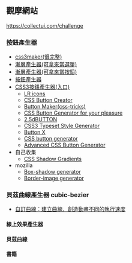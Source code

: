 ## 觀摩網站
https://collectui.com/challenge


### 按鈕產生器

- [css3maker(很完整)][css3maker]
- [漸層產生器(可拿來當選單)][colorzilla]
- [漸層產生器(可拿來當按鈕)][cssgradient]
- [按鈕產生器][layerstyles]
- [CSS3按鈕產生器(入口)][css3button]
  - [LR icons][lricons]
  - [CSS Button Creator][cssbuttoncreator]
  - [Button Maker(css-tricks)][css-tricks]
  - [CSS Button Generator for your pleasure][dextronet]
  - [2.5dBUTTON][2.5dBUTTON]
  - [CSS3 Typeset Style Generator][sciweavers]
  - [Button X][ButtonX]
  - [CSS button generator][webdesign]
  - [Advanced CSS Button Generator][cssbuttongen]
- 自己收集
  - [CSS Shadow Gradients][]
- mozilla
  - [Box-shadow generator][]
  - [Border-image generator]


### 貝茲曲線產生器 cubic-bezier
* [自訂曲線：建立曲線，創造動畫不同的執行速度][cubic-bezier]



#### 線上效果產生器
[cssgradient]: https://cssgradient.io/ "漸層產生器(讚)"
[CSS Shadow Gradients]: https://alvarotrigo.com/shadow-gradients/ "CSS Shadow Gradients"
[Box-shadow generator]: https://developer.mozilla.org/en-US/docs/Web/CSS/CSS_Backgrounds_and_Borders/Box-shadow_generator "Box-shadow_generator"
[Border-image generator]: https://developer.mozilla.org/en-US/docs/Web/CSS/CSS_Backgrounds_and_Borders/Border-image_generator "Border-image_generator"

#### 貝茲曲線
[cubic-bezier]: https://cubic-bezier.com/#.15,.63,.52,-0.05 "自訂曲線：建立曲線，創造動畫不同的執行速度"

#### 書籍
[css3maker]: https://www.toptal.com/developers/css3maker "css3maker"
[colorzilla]: https://www.colorzilla.com/gradient-editor/ "漸層產生器"
[layerstyles]: https://www.layerstyles.org/builder.html "按鈕產生器"
[css3button]: https://css3button.net/ "入口整理"
[lricons]: https://en.lricons.com/ "LR icons"
[cssbuttoncreator]: https://cssbuttoncreator.com/ "CSS Button Creator"
[css-tricks]: https://css-tricks.com/examples/ButtonMaker/ "Button Maker"
[dextronet]: http://www.dextronet.com/css-buttons-generator/ "CSS Button Generator for your pleasure"
[2.5dBUTTON]: http://noht.co.jp/2_5dbutton "2.5dBUTTON"
[sciweavers]: http://www.sciweavers.org/i2style "CSS3 Typeset Style Generator"
[ButtonX]: https://www.bestcssbuttongenerator.com/ "Button X"
[webdesign]: https://webdesign-assistant.com/button-editor/css-button-generator.php "CSS button generator"
[cssbuttongen]: http://cssbuttongen.com/ "Advanced CSS Button Generator"

